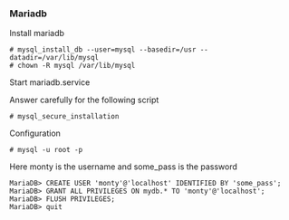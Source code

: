 ### Mariadb 

Install mariadb

    # mysql_install_db --user=mysql --basedir=/usr --datadir=/var/lib/mysql
    # chown -R mysql /var/lib/mysql
    
Start mariadb.service

Answer carefully for the following script

    # mysql_secure_installation


Configuration

    # mysql -u root -p
   
Here monty is the username and some_pass is the password 
    
    MariaDB> CREATE USER 'monty'@'localhost' IDENTIFIED BY 'some_pass';
    MariaDB> GRANT ALL PRIVILEGES ON mydb.* TO 'monty'@'localhost';
    MariaDB> FLUSH PRIVILEGES;
    MariaDB> quit
